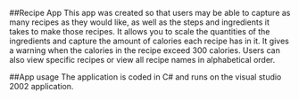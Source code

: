 ##Recipe App
This app was created so that users may be able to capture as many recipes as they would like, as well as the steps and ingredients it takes to make those recipes. It allows you to scale the quantities of the ingredients and capture the amount of calories each recipe has in it. It gives a warning when the calories in the recipe exceed 300 calories. Users can also view specific recipes or view all recipe names in alphabetical order.

##App usage
The application is coded in C# and runs on the visual studio 2002 application.
